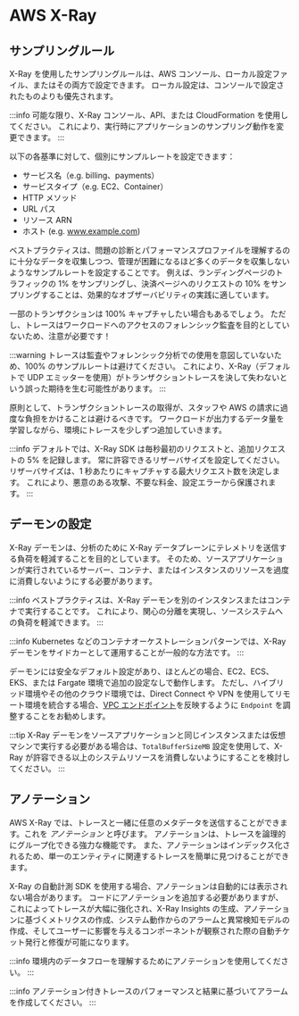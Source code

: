 # AWS X-Ray




## サンプリングルール

X-Ray を使用したサンプリングルールは、AWS コンソール、ローカル設定ファイル、またはその両方で設定できます。
ローカル設定は、コンソールで設定されたものよりも優先されます。

:::info
	可能な限り、X-Ray コンソール、API、または CloudFormation を使用してください。
	これにより、実行時にアプリケーションのサンプリング動作を変更できます。
:::

以下の各基準に対して、個別にサンプルレートを設定できます：

* サービス名（e.g. billing、payments）
* サービスタイプ（e.g. EC2、Container）
* HTTP メソッド
* URL パス
* リソース ARN
* ホスト (e.g. www.example.com)

ベストプラクティスは、問題の診断とパフォーマンスプロファイルを理解するのに十分なデータを収集しつつ、管理が困難になるほど多くのデータを収集しないようなサンプルレートを設定することです。
例えば、ランディングページのトラフィックの 1% をサンプリングし、決済ページへのリクエストの 10% をサンプリングすることは、効果的なオブザーバビリティの実践に適しています。

一部のトランザクションは 100% キャプチャしたい場合もあるでしょう。
ただし、トレースはワークロードへのアクセスのフォレンシック監査を目的としていないため、注意が必要です！

:::warning
	トレースは監査やフォレンシック分析での使用を意図していないため、100% のサンプルレートは避けてください。
	これにより、X-Ray（デフォルトで UDP エミッターを使用）がトランザクショントレースを決して失わないという誤った期待を生む可能性があります。
:::

原則として、トランザクショントレースの取得が、スタッフや AWS の請求に過度な負担をかけることは避けるべきです。
ワークロードが出力するデータ量を学習しながら、環境にトレースを少しずつ追加していきます。

:::info
	デフォルトでは、X-Ray SDK は毎秒最初のリクエストと、追加リクエストの 5% を記録します。
	常に許容できるリザーバサイズを設定してください。
	リザーバサイズは、1 秒あたりにキャプチャする最大リクエスト数を決定します。
	これにより、悪意のある攻撃、不要な料金、設定エラーから保護されます。
:::



## デーモンの設定

X-Ray デーモンは、分析のために X-Ray データプレーンにテレメトリを送信する負荷を軽減することを目的としています。
そのため、ソースアプリケーションが実行されているサーバー、コンテナ、またはインスタンスのリソースを過度に消費しないようにする必要があります。

:::info
	ベストプラクティスは、X-Ray デーモンを別のインスタンスまたはコンテナで実行することです。
これにより、関心の分離を実現し、ソースシステムへの負荷を軽減できます。
:::

:::info
	Kubernetes などのコンテナオーケストレーションパターンでは、X-Ray デーモンをサイドカーとして運用することが一般的な方法です。
:::

デーモンには安全なデフォルト設定があり、ほとんどの場合、EC2、ECS、EKS、または Fargate 環境で追加の設定なしで動作します。
ただし、ハイブリッド環境やその他のクラウド環境では、Direct Connect や VPN を使用してリモート環境を統合する場合、[VPC エンドポイント](https://docs.aws.amazon.com/ja_jp/vpc/latest/privatelink/concepts.html)を反映するように `Endpoint` を調整することをお勧めします。

:::tip
	X-Ray デーモンをソースアプリケーションと同じインスタンスまたは仮想マシンで実行する必要がある場合は、`TotalBufferSizeMB` 設定を使用して、X-Ray が許容できる以上のシステムリソースを消費しないようにすることを検討してください。
:::



## アノテーション

AWS X-Ray では、トレースと一緒に任意のメタデータを送信することができます。これを *アノテーション* と呼びます。
アノテーションは、トレースを論理的にグループ化できる強力な機能です。
また、アノテーションはインデックス化されるため、単一のエンティティに関連するトレースを簡単に見つけることができます。

X-Ray の自動計測 SDK を使用する場合、アノテーションは自動的には表示されない場合があります。
コードにアノテーションを追加する必要がありますが、これによってトレースが大幅に強化され、X-Ray Insights の生成、アノテーションに基づくメトリクスの作成、システム動作からのアラームと異常検知モデルの作成、そしてユーザーに影響を与えるコンポーネントが観察された際の自動チケット発行と修復が可能になります。

:::info
	環境内のデータフローを理解するためにアノテーションを使用してください。
:::

:::info
	アノテーション付きトレースのパフォーマンスと結果に基づいてアラームを作成してください。
:::
